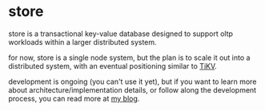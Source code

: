 # store

store is a transactional key-value database designed to support oltp workloads within a larger distributed system.

for now, store is a single node system, but the plan is to scale it out into a distributed system, with an eventual positioning similar to [TiKV](https://github.com/tikv/tikv).

development is ongoing (you can't use it yet), but if you want to learn more about architecture/implementation details, or follow along the development process, you can read more at [my blog](https://checkersnotchess.dev).

